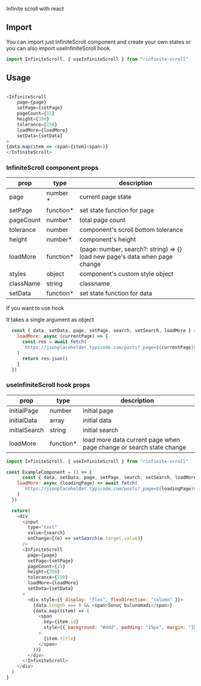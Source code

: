
Infinite scroll with react

## Import

You can import just InfiniteScroll component and create your own states or you can also import useInfiniteScroll hook.

```js
import InfiniteScroll, { useInfiniteScroll } from "rinfinite-scroll"
```

## Usage

```js

<InfiniteScroll
    page={page}
    setPage={setPage}
    pageCount={15}
    height={350}
    tolerance={150}
    loadMore={loadMore}
    setData={setData}
>
{data.map(item => <span>{item}<span>)}
</InfiniteScroll>

```

### InfiniteScroll component props

| prop | type | description |
| ------ | ------ | ------ |
page | number *| current page state |
setPage | function* | set state function for page |
pageCount | number* | total page count |
tolerance | number | component's scroll bottom tolerance |
height | number* | component's height |
loadMore | function* |  (page: number, search?: string) => {} load new page's data when page change |
styles | object | component's custom style object |
className | string | classname |
setData | function* | set state function for data |


If you want to use hook

It takes a single argument as object

```js
  const { data, setData, page, setPage, search, setSearch, loadMore } = useInfiniteScroll({
    loadMore: async (currentPage) => {
      const res = await fetch(
      `https://jsonplaceholder.typicode.com/posts?_page=${currentPage}&_limit=10&title_like=${search}`
    )
      return res.json()
    }
  })
```

### useInfiniteScroll hook props

| prop | type | description |
| ------ | ------ | ------ |
initialPage | number | initial page |
initialData | array | initial data |
initialSearch | string | initial search |
loadMore | function* | load more data current page when page change or search state change |

```js
import InfiniteScroll, { useInfiniteScroll } from "rinfinite-scroll"

const ExampleComponent = () => {
      const { data, setData, page, setPage, search, setSearch, loadMore } = useInfiniteScroll({
    loadMore: async (loadingPage) => await fetch(
      `https://jsonplaceholder.typicode.com/posts?_page=${loadingPage}&_limit=10&title_like=${search}`
    )
  })

  return(
    <div 
      <input
        type="text"
        value={search}
        onChange={(e) => setSearch(e.target.value)}
      />
      <InfiniteScroll
        page={page}
        setPage={setPage}
        pageCount={15}
        height={350}
        tolerance={150}
        loadMore={loadMore}
        setData={setData}
      >
        <div style={{ display: "flex", flexDirection: "column" }}>
          {data.length === 0 && <span>Sonuç bulunamadı</span>}
          {data.map((item) => (
            <span
              key={item.id}
              style={{ background: "#ddd", padding: "15px", margin: "10px" }}
            >
              {item.title}
            </span>
          ))}
        </div>
      </InfiniteScroll>
    </div>
  )
}

```




